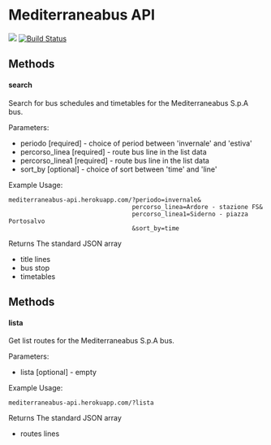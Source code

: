 # Mediterraneabus API
<a href="https://paypal.me/fast0n" title="Donate"><img src="https://img.shields.io/badge/Donate-PayPal-009cde.svg?style=flat-square"></a>
[![Build Status](https://travis-ci.org/Fast0n/mediterraneabus-api.svg?branch=master)](https://travis-ci.org/Fast0n/mediterraneabus-api)

## Methods
#### search
Search for bus schedules and timetables for the Mediterraneabus S.p.A bus.

Parameters:
- periodo [required] - choice of period between 'invernale' and 'estiva'
- percorso_linea [required] - route bus line in the list data
- percorso_linea1 [required] - route bus line in the list data
- sort_by [optional] - choice of sort between 'time' and 'line'


Example Usage:
```
mediterraneabus-api.herokuapp.com/?periodo=invernale&
                                  percorso_linea=Ardore - stazione FS&
                                  percorso_linea1=Siderno - piazza Portosalvo
                                  &sort_by=time
```
Returns
The standard JSON array

- title lines
- bus stop
- timetables

## Methods
#### lista
Get list routes for the Mediterraneabus S.p.A bus.

Parameters:
- lista [optional] - empty


Example Usage:
```
mediterraneabus-api.herokuapp.com/?lista
```
Returns
The standard JSON array

- routes lines
